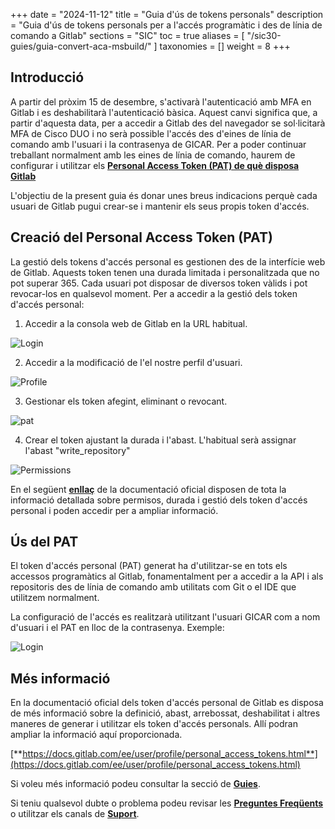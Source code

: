 +++
date = "2024-11-12"
title = "Guia d'ús de tokens personals"
description = "Guia d'ús de tokens personals per a l'accés programàtic i des de línia de comando a Gitlab"
sections = "SIC"
toc = true
aliases = [
    "/sic30-guies/guia-convert-aca-msbuild/"
]
taxonomies = []
weight = 8
+++

## Introducció

A partir del pròxim 15 de desembre, s'activarà l'autenticació amb MFA en Gitlab i es deshabilitarà l'autenticació bàsica. Aquest canvi significa que, a partir d'aquesta data, per a accedir a Gitlab des del navegador se sol·licitarà MFA de Cisco DUO i no serà possible l'accés des d'eines de línia de comando amb l'usuari i la contrasenya de GICAR. 
Per a poder continuar treballant normalment amb les eines de línia de comando, haurem de configurar i utilitzar els [**Personal Access Token (PAT) de què disposa Gitlab**](https://docs.gitlab.com/ee/user/profile/personal_access_tokens.html)

L'objectiu de la present guia és donar unes breus indicacions perquè cada usuari de Gitlab pugui crear-se i mantenir els seus propis token d'accés.

## Creació del Personal Access Token (PAT)

La gestió dels tokens d'accés personal es gestionen des de la interfície web de Gitlab. Aquests token tenen una durada limitada i personalitzada que no pot superar 365. Cada usuari pot disposar de diversos token vàlids i pot revocar-los en qualsevol moment. Per a accedir a la gestió dels token d'accés personal:

1. Accedir a la consola web de Gitlab en la URL habitual.

![Login](/related/sic/3.0/gitlab-login.png)
<br/>

2. Accedir a la modificació de l'el nostre perfil d'usuari.

![Profile](/related/sic/3.0/gitlab-perfil.png)
<br/>

3. Gestionar els token afegint, eliminant o revocant.

![pat](/related/sic/3.0/gitlab-pat.png)
<br/>

4. Crear el token ajustant la durada i l'abast. L'habitual serà assignar l'abast "write_repository"

![Permissions](/related/sic/3.0/gitlab-permissions.png)
<br/>

En el següent [**enllaç**](https://docs.gitlab.com/ee/user/profile/personal_access_tokens.html) de la documentació oficial disposen de tota la informació detallada sobre permisos, durada i gestió dels token d'accés personal i poden accedir per a ampliar informació.

## Ús del PAT

El token d'accés personal (PAT) generat ha d'utilitzar-se en tots els accessos programàtics al Gitlab, fonamentalment per a accedir a la API i als repositoris des de línia de comando amb utilitats com Git o el IDE que utilitzem normalment.

La configuració de l'accés es realitzarà utilitzant l'usuari GICAR com a nom d'usuari i el PAT en lloc de la contrasenya. 
Exemple:

![Login](/related/sic/3.0/git-login.png)
<br/>


## Més informació

En la documentació oficial dels token d'accés personal de Gitlab es disposa de més informació sobre la definició, abast, arrebossat, deshabilitat i altres maneres de generar i utilitzar els token d'accés personals. Allí podran ampliar la informació aquí proporcionada.

[**https://docs.gitlab.com/ee/user/profile/personal_access_tokens.html**](https://docs.gitlab.com/ee/user/profile/personal_access_tokens.html)


Si voleu més informació podeu consultar la secció de [**Guies**](/plataformes/sic/guies/sic30-guies/).

Si teniu qualsevol dubte o problema podeu revisar les [**Preguntes Freqüents**](/sic/faq) o utilitzar els canals de [**Suport**](/sic/suport).